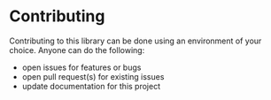 # Contributing

Contributing to this library can be done using an environment of your choice. Anyone can do the following:

- open issues for features or bugs
- open pull request(s) for existing issues
- update documentation for this project
